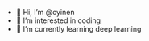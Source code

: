 - 👋 Hi, I’m @cyinen
- 👀 I’m interested in coding
- 🌱 I’m currently learning deep learning

<!---
cyinen/cyinen is a ✨ special ✨ repository because its `README.md` (this file) appears on your GitHub profile.
You can click the Preview link to take a look at your changes.
--->
